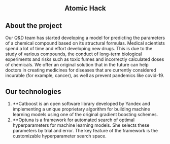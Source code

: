 
<div align="center">
  
  <h2 align="center">Atomic Hack</h2>
</div>

## About the project
Our Q&D team has started developing a model for predicting the parameters of a chemical compound based on its structural formulas. Medical scientists spend a lot of time and effort developing new drugs. This is due to the study of various compounds, the conduct of long-term biological experiments and risks such as toxic fumes and incorrectly calculated doses of chemicals. We offer an original solution that in the future can help doctors in creating medicines for diseases that are currently considered incurable (for example, cancer), as well as prevent pandemics like covid-19.

## Our technologies
1. **Catboost is an open software library developed by Yandex and implementing a unique proprietary algorithm for building machine learning models using one of the original gradient boosting schemes.
2. **Optuna is a framework for automated search of optimal hyperparameters for machine learning models. She selects these parameters by trial and error. The key feature of the framework is the customizable hyperparameter search space.
